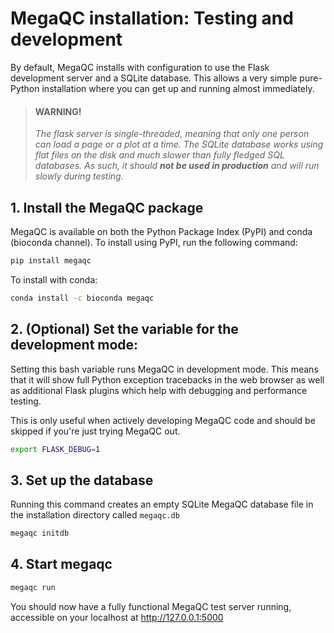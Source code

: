 # MegaQC installation: Testing and development

By default, MegaQC installs with configuration to use the Flask development
server and a SQLite database. This allows a very simple pure-Python installation
where you can get up and running almost immediately.

> #### WARNING!
>
> _The flask server is single-threaded, meaning that only one person can load
> a page or a plot at a time. The SQLite database works using flat files on the
> disk and much slower than fully fledged SQL databases. As such, it should
> **not be used in production** and will run slowly during testing._

## 1. Install the MegaQC package

MegaQC is available on both the Python Package Index (PyPI) and conda (bioconda channel).
To install using PyPI, run the following command:

```bash
pip install megaqc
```

To install with conda:

```bash
conda install -c bioconda megaqc
```

## 2. (Optional) Set the variable for the development mode:

Setting this bash variable runs MegaQC in development mode. This means
that it will show full Python exception tracebacks in the web browser
as well as additional Flask plugins which help with debugging and performance testing.

This is only useful when actively developing MegaQC code and should
be skipped if you're just trying MegaQC out.

```bash
export FLASK_DEBUG=1
```

## 3. Set up the database

Running this command creates an empty SQLite MegaQC database file in the
installation directory called `megaqc.db`

```bash
megaqc initdb
```

## 4. Start megaqc

```bash
megaqc run
```

You should now have a fully functional MegaQC test server running,
accessible on your localhost at http://127.0.0.1:5000
